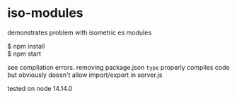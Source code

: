 # iso-modules
demonstrates problem with isometric es modules

$ npm install<br/>
$ npm start

see compilation errors. removing package.json `type` properly compiles code but obviously doesn't allow import/export in server.js 

tested on node 14.14.0
